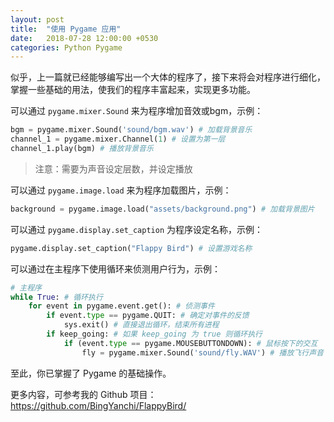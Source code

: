```yaml
---
layout: post
title:  "使用 Pygame 应用"
date:   2018-07-28 12:00:00 +0530
categories: Python Pygame
---
```

似乎，上一篇就已经能够编写出一个大体的程序了，接下来将会对程序进行细化，掌握一些基础的用法，使我们的程序丰富起来，实现更多功能。

可以通过 `pygame.mixer.Sound` 来为程序增加音效或bgm，示例：

```python
bgm = pygame.mixer.Sound('sound/bgm.wav') # 加载背景音乐
channel_1 = pygame.mixer.Channel(1) # 设置为第一层
channel_1.play(bgm) # 播放背景音乐
```

> 注意：需要为声音设定层数，并设定播放

可以通过 `pygame.image.load` 来为程序加载图片，示例：
```python
background = pygame.image.load("assets/background.png") # 加载背景图片
```

可以通过 `pygame.display.set_caption` 为程序设定名称，示例：

```python
pygame.display.set_caption("Flappy Bird") # 设置游戏名称
```

可以通过在主程序下使用循环来侦测用户行为，示例：

```python
# 主程序
while True: # 循环执行
	for event in pygame.event.get(): # 侦测事件
		if event.type == pygame.QUIT: # 确定对事件的反馈
			sys.exit() # 直接退出循环，结束所有进程
		if keep_going: # 如果 keep_going 为 true 则循环执行
			if (event.type == pygame.MOUSEBUTTONDOWN): # 鼠标按下的交互
				fly = pygame.mixer.Sound('sound/fly.WAV') # 播放飞行声音
```

至此，你已掌握了 Pygame 的基础操作。

更多内容，可参考我的 Github 项目：https://github.com/BingYanchi/FlappyBird/